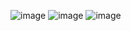 ![image](https://github.com/user-attachments/assets/5cd0c83d-0ea1-4ec6-8f04-7c903bdff32e)
![image](https://github.com/user-attachments/assets/80b1802d-5496-469f-a4f3-67ce98a71bcf)
![image](https://github.com/user-attachments/assets/bad28d2f-3708-48e8-a1a3-3b8061fccf62)
